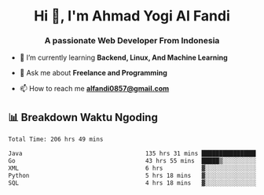 <h1 align="center">Hi 👋, I'm Ahmad Yogi Al Fandi</h1>
<h3 align="center">A passionate Web Developer From Indonesia</h3>

- 🌱 I’m currently learning **Backend, Linux, And Machine Learning**

- 💬 Ask me about **Freelance and Programming**

- 📫 How to reach me **<alfandi0857@gmail.com>**


## 📊 Breakdown Waktu Ngoding

<!--START_SECTION:waka-->

```txt
Total Time: 206 hrs 49 mins

Java                                   135 hrs 31 mins ████████████████▒░░░░░░░░   65.32 %
Go                                     43 hrs 55 mins  █████▒░░░░░░░░░░░░░░░░░░░   21.17 %
XML                                    6 hrs           ▓░░░░░░░░░░░░░░░░░░░░░░░░   02.90 %
Python                                 5 hrs 18 mins   ▓░░░░░░░░░░░░░░░░░░░░░░░░   02.56 %
SQL                                    4 hrs 18 mins   ▓░░░░░░░░░░░░░░░░░░░░░░░░   02.07 %
```

<!--END_SECTION:waka-->
